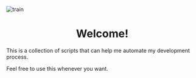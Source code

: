
![train](https://github.com/user-attachments/assets/87e644f4-9186-46be-9472-fbcd5a195819)

<h1 align="center">Welcome!</h1>
<p>This is a collection of scripts that can help me automate my development process.</p>

<p>Feel free to use this whenever you want.</p>
